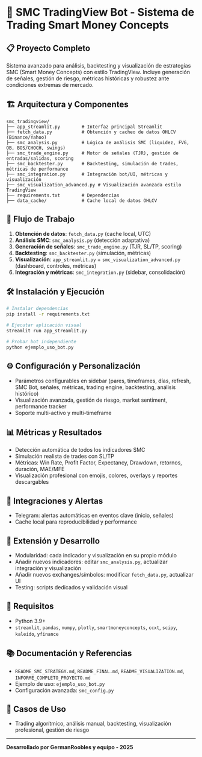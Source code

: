 # 🚀 SMC TradingView Bot - Sistema de Trading Smart Money Concepts

## 📋 Proyecto Completo

Sistema avanzado para análisis, backtesting y visualización de estrategias SMC (Smart Money Concepts) con estilo TradingView. Incluye generación de señales, gestión de riesgo, métricas históricas y robustez ante condiciones extremas de mercado.

## 🏗️ Arquitectura y Componentes

```
smc_tradingview/
├── app_streamlit.py        # Interfaz principal Streamlit
├── fetch_data.py           # Obtención y cacheo de datos OHLCV (Binance/Yahoo)
├── smc_analysis.py         # Lógica de análisis SMC (liquidez, FVG, OB, BOS/CHOCH, swings)
├── smc_trade_engine.py     # Motor de señales (TJR), gestión de entradas/salidas, scoring
├── smc_backtester.py       # Backtesting, simulación de trades, métricas de performance
├── smc_integration.py      # Integración bot/UI, métricas y visualización
├── smc_visualization_advanced.py # Visualización avanzada estilo TradingView
├── requirements.txt        # Dependencias
├── data_cache/             # Cache local de datos OHLCV
```

## 🚦 Flujo de Trabajo

1. **Obtención de datos**: `fetch_data.py` (cache local, UTC)
2. **Análisis SMC**: `smc_analysis.py` (detección adaptativa)
3. **Generación de señales**: `smc_trade_engine.py` (TJR, SL/TP, scoring)
4. **Backtesting**: `smc_backtester.py` (simulación, métricas)
5. **Visualización**: `app_streamlit.py` + `smc_visualization_advanced.py` (dashboard, controles, métricas)
6. **Integración y métricas**: `smc_integration.py` (sidebar, consolidación)

## 🛠️ Instalación y Ejecución

```bash
# Instalar dependencias
pip install -r requirements.txt

# Ejecutar aplicación visual
streamlit run app_streamlit.py

# Probar bot independiente
python ejemplo_uso_bot.py
```

## ⚙️ Configuración y Personalización

- Parámetros configurables en sidebar (pares, timeframes, días, refresh, SMC Bot, señales, métricas, trading engine, backtesting, análisis histórico)
- Visualización avanzada, gestión de riesgo, market sentiment, performance tracker
- Soporte multi-activo y multi-timeframe

## 📊 Métricas y Resultados

- Detección automática de todos los indicadores SMC
- Simulación realista de trades con SL/TP
- Métricas: Win Rate, Profit Factor, Expectancy, Drawdown, retornos, duración, MAE/MFE
- Visualización profesional con emojis, colores, overlays y reportes descargables

## 🔔 Integraciones y Alertas

- Telegram: alertas automáticas en eventos clave (inicio, señales)
- Cache local para reproducibilidad y performance

## 🧩 Extensión y Desarrollo

- Modularidad: cada indicador y visualización en su propio módulo
- Añadir nuevos indicadores: editar `smc_analysis.py`, actualizar integración y visualización
- Añadir nuevos exchanges/símbolos: modificar `fetch_data.py`, actualizar UI
- Testing: scripts dedicados y validación visual

## 🧪 Requisitos

- Python 3.9+
- `streamlit`, `pandas`, `numpy`, `plotly`, `smartmoneyconcepts`, `ccxt`, `scipy`, `kaleido`, `yfinance`

## 📚 Documentación y Referencias

- `README_SMC_STRATEGY.md`, `README_FINAL.md`, `README_VISUALIZATION.md`, `INFORME_COMPLETO_PROYECTO.md`
- Ejemplo de uso: `ejemplo_uso_bot.py`
- Configuración avanzada: `smc_config.py`

## 🚀 Casos de Uso

- Trading algorítmico, análisis manual, backtesting, visualización profesional, gestión de riesgo

---

**Desarrollado por GermanRoobles y equipo - 2025**
